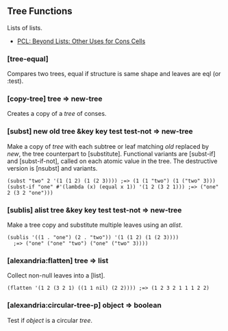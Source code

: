 ## Tree Functions

Lists of lists.

* [PCL: Beyond Lists: Other Uses for Cons Cells](http://www.gigamonkeys.com/book/beyond-lists-other-uses-for-cons-cells.html#trees)

### [tree-equal]

Compares two trees, equal if structure is same shape and
leaves are eql (or :test).

### [copy-tree] tree => new-tree

Creates a copy of a *tree* of conses.

### [subst] new old tree &key key test test-not => new-tree

Make a copy of *tree* with each subtree or leaf matching
*old* replaced by *new*, the tree counterpart to
[substitute]. Functional variants are [subst-if] and
[subst-if-not], called on each atomic value in the tree. The
destructive version is [nsubst] and variants.

~~~
(subst "two" 2 '(1 (1 2) (1 (2 3)))) ;=> (1 (1 "two") (1 ("two" 3)))
(subst-if "one" #'(lambda (x) (equal x 1)) '(1 2 (3 2 1))) ;=> ("one" 2 (3 2 "one")))
~~~

### [sublis] alist tree &key key test test-not => new-tree

Make a tree copy and substitute multiple leaves using an *alist*.

~~~
(sublis '((1 . "one") (2 . "two")) '(1 (1 2) (1 (2 3))))
  ;=> ("one" ("one" "two") ("one" ("two" 3))))
~~~

### [alexandria:flatten] tree => list

Collect non-null leaves into a [list].

~~~
(flatten '(1 2 (3 2 1) ((1 1 nil) (2 2)))) ;=> (1 2 3 2 1 1 1 2 2)
~~~

### [alexandria:circular-tree-p] object => boolean

Test if *object* is a circular *tree*.
